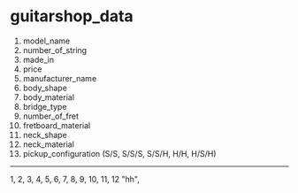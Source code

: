 guitarshop_data
===============

1. model_name
2. number_of_string
3. made_in
4. price
5. manufacturer_name
6. body_shape
7. body_material
8. bridge_type
9. number_of_fret
10. fretboard_material
11. neck_shape
12. neck_material
13. pickup_configuration (S/S, S/S/S, S/S/H, H/H, H/S/H)

---------------
1, 2, 3, 4, 5, 6, 7, 8, 9, 10, 11, 12
"hh",
